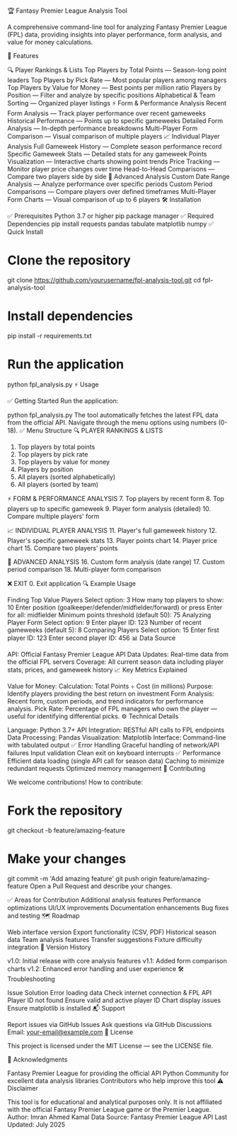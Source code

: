 
🏆 Fantasy Premier League Analysis Tool

A comprehensive command-line tool for analyzing Fantasy Premier League (FPL) data, providing insights into player performance, form analysis, and value for money calculations.

🚀 Features

🔍 Player Rankings & Lists
Top Players by Total Points — Season-long point leaders
Top Players by Pick Rate — Most popular players among managers
Top Players by Value for Money — Best points per million ratio
Players by Position — Filter and analyze by specific positions
Alphabetical & Team Sorting — Organized player listings
⚡ Form & Performance Analysis
Recent Form Analysis — Track player performance over recent gameweeks
Historical Performance — Points up to specific gameweeks
Detailed Form Analysis — In-depth performance breakdowns
Multi-Player Form Comparison — Visual comparison of multiple players
📈 Individual Player Analysis
Full Gameweek History — Complete season performance record
Specific Gameweek Stats — Detailed stats for any gameweek
Points Visualization — Interactive charts showing point trends
Price Tracking — Monitor player price changes over time
Head-to-Head Comparisons — Compare two players side by side
🎯 Advanced Analysis
Custom Date Range Analysis — Analyze performance over specific periods
Custom Period Comparisons — Compare players over defined timeframes
Multi-Player Form Charts — Visual comparison of up to 6 players
🛠 Installation

✅ Prerequisites
Python 3.7 or higher
pip package manager
✅ Required Dependencies
pip install requests pandas tabulate matplotlib numpy
✅ Quick Install
# Clone the repository
git clone https://github.com/yourusername/fpl-analysis-tool.git
cd fpl-analysis-tool

# Install dependencies
pip install -r requirements.txt

# Run the application
python fpl_analysis.py
⚡ Usage

✅ Getting Started
Run the application:

python fpl_analysis.py
The tool automatically fetches the latest FPL data from the official API.
Navigate through the menu options using numbers (0-18).
✅ Menu Structure
🔍 PLAYER RANKINGS & LISTS
  1. Top players by total points
  2. Top players by pick rate
  3. Top players by value for money
  4. Players by position
  5. All players (sorted alphabetically)
  6. All players (sorted by team)

⚡ FORM & PERFORMANCE ANALYSIS
  7. Top players by recent form
  8. Top players up to specific gameweek
  9. Player form analysis (detailed)
 10. Compare multiple players' form

📈 INDIVIDUAL PLAYER ANALYSIS
 11. Player's full gameweek history
 12. Player's specific gameweek stats
 13. Player points chart
 14. Player price chart
 15. Compare two players' points

🎯 ADVANCED ANALYSIS
 16. Custom form analysis (date range)
 17. Custom period comparison
 18. Multi-player form comparison

❌ EXIT
  0. Exit application
🔍 Example Usage

Finding Top Value Players
Select option: 3
How many top players to show: 10
Enter position (goalkeeper/defender/midfielder/forward) or press Enter for all: midfielder
Minimum points threshold (default 50): 75
Analyzing Player Form
Select option: 9
Enter player ID: 123
Number of recent gameweeks (default 5): 8
Comparing Players
Select option: 15
Enter first player ID: 123
Enter second player ID: 456
📊 Data Source

API: Official Fantasy Premier League API
Data Updates: Real-time data from the official FPL servers
Coverage: All current season data including player stats, prices, and gameweek history
📈 Key Metrics Explained

Value for Money:
Calculation: Total Points ÷ Cost (in millions)
Purpose: Identify players providing the best return on investment
Form Analysis:
Recent form, custom periods, and trend indicators for performance analysis.
Pick Rate:
Percentage of FPL managers who own the player — useful for identifying differential picks.
⚙️ Technical Details

Language: Python 3.7+
API Integration: RESTful API calls to FPL endpoints
Data Processing: Pandas
Visualization: Matplotlib
Interface: Command-line with tabulated output
✅ Error Handling
Graceful handling of network/API failures
Input validation
Clean exit on keyboard interrupts
✅ Performance
Efficient data loading (single API call for season data)
Caching to minimize redundant requests
Optimized memory management
🤝 Contributing

We welcome contributions!
How to contribute:

# Fork the repository
git checkout -b feature/amazing-feature

# Make your changes
git commit -m 'Add amazing feature'
git push origin feature/amazing-feature
Open a Pull Request and describe your changes.

✅ Areas for Contribution
Additional analysis features
Performance optimizations
UI/UX improvements
Documentation enhancements
Bug fixes and testing
🗺️ Roadmap

Web interface version
Export functionality (CSV, PDF)
Historical season data
Team analysis features
Transfer suggestions
Fixture difficulty integration
📌 Version History

v1.0: Initial release with core analysis features
v1.1: Added form comparison charts
v1.2: Enhanced error handling and user experience
🛠 Troubleshooting

Issue	Solution
Error loading data	Check internet connection & FPL API
Player ID not found	Ensure valid and active player ID
Chart display issues	Ensure matplotlib is installed
📬 Support

Report issues via GitHub Issues
Ask questions via GitHub Discussions
Email: your-email@example.com
📝 License

This project is licensed under the MIT License — see the LICENSE file.

🙌 Acknowledgments

Fantasy Premier League for providing the official API
Python Community for excellent data analysis libraries
Contributors who help improve this tool
⚠️ Disclaimer

This tool is for educational and analytical purposes only.
It is not affiliated with the official Fantasy Premier League game or the Premier League.
Author: Imran Ahmed Kamal
Data Source: Fantasy Premier League API
Last Updated: July 2025
